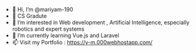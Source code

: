 - 👋 Hi, I’m @mariyam-190
- 🌱 CS Gradute
- 👀 I’m interested in Web development , Artificial Intelligence, especially robotics and expert systems
- 🌱 I’m currently learning Vue.js and  Laravel
- 📫 Visit my Portfolio : https://y-m.000webhostapp.com/

<!---
mariyam-190/mariyam-190 is a ✨ special ✨ repository because its `README.md` (this file) appears on your GitHub profile.
You can click the Preview link to take a look at your changes.
--->



